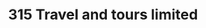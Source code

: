 ---
title: "315 Travel and tours limited"
url: /lagos/315-travel-and-tours-limited/
shop: Reisebüro
---